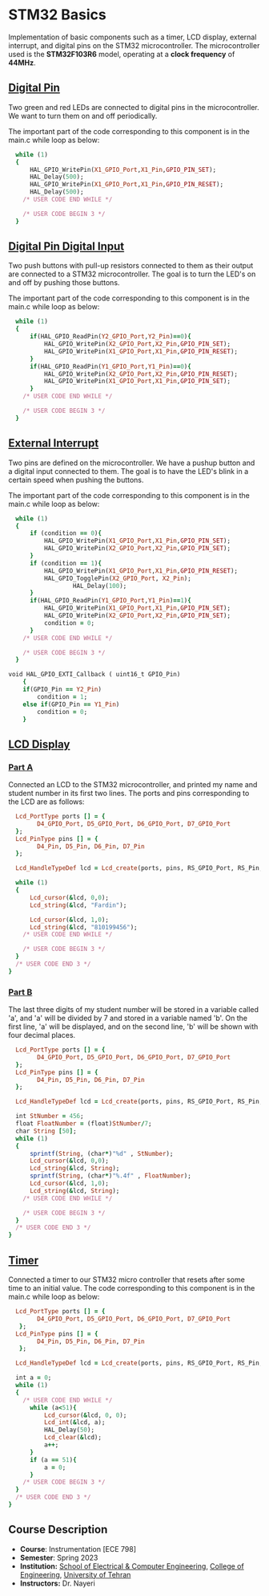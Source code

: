 # STM32 Basics
Implementation of basic components such as a timer, LCD display, external interrupt, and digital pins on the STM32 microcontroller. The microcontroller used is the **STM32F103R6** model, operating at a **clock frequency** of **44MHz**.
## [Digital Pin](https://github.com/fardinabbasi/STM32_Basics/tree/main/Digital_Pin)
Two green and red LEDs are connected to digital pins in the microcontroller. We want to turn them on and off periodically.

The important part of the code corresponding to this component is in the main.c while loop as below:
```ruby
  while (1)
  {
	  HAL_GPIO_WritePin(X1_GPIO_Port,X1_Pin,GPIO_PIN_SET);
	  HAL_Delay(500);
	  HAL_GPIO_WritePin(X1_GPIO_Port,X1_Pin,GPIO_PIN_RESET);
	  HAL_Delay(500);
    /* USER CODE END WHILE */

    /* USER CODE BEGIN 3 */
  }
```
## [Digital Pin Digital Input](https://github.com/fardinabbasi/STM32_Basics/tree/main/Digital_Input_Pin)
Two push buttons with pull-up resistors connected to them as their output are connected to a STM32 microcontroller. The goal is to turn the LED's on and off by pushing those buttons.

The important part of the code corresponding to this component is in the main.c while loop as below:
```ruby
  while (1)
  {
	  if(HAL_GPIO_ReadPin(Y2_GPIO_Port,Y2_Pin)==0){
		  HAL_GPIO_WritePin(X2_GPIO_Port,X2_Pin,GPIO_PIN_SET);
		  HAL_GPIO_WritePin(X1_GPIO_Port,X1_Pin,GPIO_PIN_RESET);
	  }
	  if(HAL_GPIO_ReadPin(Y1_GPIO_Port,Y1_Pin)==0){
		  HAL_GPIO_WritePin(X2_GPIO_Port,X2_Pin,GPIO_PIN_RESET);
		  HAL_GPIO_WritePin(X1_GPIO_Port,X1_Pin,GPIO_PIN_SET);
	  }
    /* USER CODE END WHILE */

    /* USER CODE BEGIN 3 */
  }
```
## [External Interrupt](https://github.com/fardinabbasi/STM32_Basics/tree/main/External_Interrupt)
Two pins are defined on the microcontroller. We have a pushup button and a digital input connected to them. The goal is to have the LED's blink in a certain speed when pushing the buttons.

The important part of the code corresponding to this component is in the main.c while loop as below:
```ruby
  while (1)
  {
	  if (condition == 0){
	  	  HAL_GPIO_WritePin(X1_GPIO_Port,X1_Pin,GPIO_PIN_SET);
	  	  HAL_GPIO_WritePin(X2_GPIO_Port,X2_Pin,GPIO_PIN_SET);
	  }
	  if (condition == 1){
		  HAL_GPIO_WritePin(X1_GPIO_Port,X1_Pin,GPIO_PIN_RESET);
		  HAL_GPIO_TogglePin(X2_GPIO_Port, X2_Pin);
		  		  HAL_Delay(100);
	  }
	  if(HAL_GPIO_ReadPin(Y1_GPIO_Port,Y1_Pin)==1){
	  	  HAL_GPIO_WritePin(X1_GPIO_Port,X1_Pin,GPIO_PIN_SET);
	  	  HAL_GPIO_WritePin(X2_GPIO_Port,X2_Pin,GPIO_PIN_SET);
		  condition = 0;
	  }
    /* USER CODE END WHILE */

    /* USER CODE BEGIN 3 */
  }
```
```ruby
void HAL_GPIO_EXTI_Callback ( uint16_t GPIO_Pin)
	{
	if(GPIO_Pin == Y2_Pin)
		condition = 1;
	else if(GPIO_Pin == Y1_Pin)
		condition = 0;
	}
```
## [LCD Display](https://github.com/fardinabbasi/STM32_Basics/tree/main/LCD)
### [Part A](https://github.com/fardinabbasi/STM32_Basics/tree/main/LCD/PartA)
Connected an LCD to the STM32 microcontroller, and printed my name and student number in its first two lines. The ports and pins corresponding to the LCD are as follows:
```ruby
  Lcd_PortType ports [] = {
  		D4_GPIO_Port, D5_GPIO_Port, D6_GPIO_Port, D7_GPIO_Port
  };
  Lcd_PinType pins [] = {
  		D4_Pin, D5_Pin, D6_Pin, D7_Pin
  };

  Lcd_HandleTypeDef lcd = Lcd_create(ports, pins, RS_GPIO_Port, RS_Pin, E_GPIO_Port, E_Pin, LCD_4_BIT_MODE);
```
```ruby
  while (1)
  {
	  Lcd_cursor(&lcd, 0,0);
	  Lcd_string(&lcd, "Fardin");

	  Lcd_cursor(&lcd, 1,0);
	  Lcd_string(&lcd, "810199456");
    /* USER CODE END WHILE */

    /* USER CODE BEGIN 3 */
  }
  /* USER CODE END 3 */
}
```
### [Part B](https://github.com/fardinabbasi/STM32_Basics/tree/main/LCD/PartB)
The last three digits of my student number will be stored in a variable called 'a', and 'a' will be divided by 7 and stored in a variable named 'b'. On the first line, 'a' will be displayed, and on the second line, 'b' will be shown with four decimal places.
```ruby
  Lcd_PortType ports [] = {
  		D4_GPIO_Port, D5_GPIO_Port, D6_GPIO_Port, D7_GPIO_Port
  };
  Lcd_PinType pins [] = {
  		D4_Pin, D5_Pin, D6_Pin, D7_Pin
  };

  Lcd_HandleTypeDef lcd = Lcd_create(ports, pins, RS_GPIO_Port, RS_Pin, E_GPIO_Port, E_Pin, LCD_4_BIT_MODE);
```
```ruby
  int StNumber = 456;
  float FloatNumber = (float)StNumber/7;
  char String [50];
  while (1)
  {
	  sprintf(String, (char*)"%d" , StNumber);
	  Lcd_cursor(&lcd, 0,0);
	  Lcd_string(&lcd, String);
	  sprintf(String, (char*)"%.4f" , FloatNumber);
	  Lcd_cursor(&lcd, 1,0);
	  Lcd_string(&lcd, String);
    /* USER CODE END WHILE */

    /* USER CODE BEGIN 3 */
  }
  /* USER CODE END 3 */
}
```
## [Timer](https://github.com/fardinabbasi/STM32_Basics/tree/main/Timer)
Connected a timer to our STM32 micro controller that resets after some time to an initial value. The code corresponding to this component is in the main.c while loop as below:
```ruby
  Lcd_PortType ports [] = {
   		D4_GPIO_Port, D5_GPIO_Port, D6_GPIO_Port, D7_GPIO_Port
   };
  Lcd_PinType pins [] = {
   		D4_Pin, D5_Pin, D6_Pin, D7_Pin
   };

  Lcd_HandleTypeDef lcd = Lcd_create(ports, pins, RS_GPIO_Port, RS_Pin, E_GPIO_Port, E_Pin, LCD_4_BIT_MODE);
```
```ruby
  int a = 0;
  while (1)
  {
    /* USER CODE END WHILE */
	  while (a<51){
		  Lcd_cursor(&lcd, 0, 0);
		  Lcd_int(&lcd, a);
		  HAL_Delay(50);
		  Lcd_clear(&lcd);
		  a++;
	  }
	  if (a == 51){
		  a = 0;
	  }
    /* USER CODE BEGIN 3 */
  }
  /* USER CODE END 3 */
}
```

## Course Description
- **Course**: Instrumentation [ECE 798]
- **Semester**: Spring 2023
- **Institution:** [School of Electrical & Computer Engineering](https://ece.ut.ac.ir/en/), [College of Engineering](https://eng.ut.ac.ir/en), [University of Tehran](https://ut.ac.ir/en)
- **Instructors:** Dr. Nayeri
